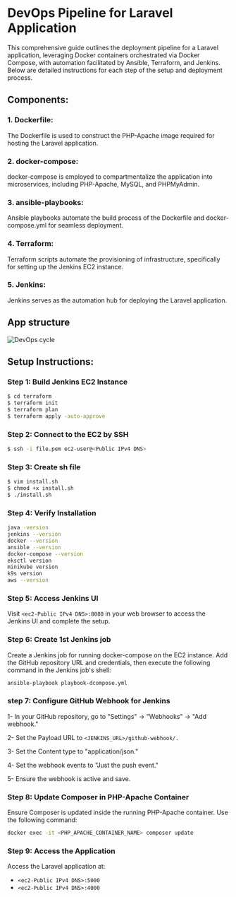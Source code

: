 # DevOps Pipeline for Laravel Application

This comprehensive guide outlines the deployment pipeline for a Laravel application, leveraging Docker containers orchestrated via Docker Compose, with automation facilitated by Ansible, Terraform, and Jenkins. Below are detailed instructions for each step of the setup and deployment process.

## Components:

### 1. Dockerfile:

The Dockerfile is used to construct the PHP-Apache image required for hosting the Laravel application.

### 2. docker-compose:

docker-compose is employed to compartmentalize the application into microservices, including PHP-Apache, MySQL, and PHPMyAdmin.

### 3. ansible-playbooks:

Ansible playbooks automate the build process of the Dockerfile and docker-compose.yml for seamless deployment.

### 4. Terraform:

Terraform scripts automate the provisioning of infrastructure, specifically for setting up the Jenkins EC2 instance.

### 5. Jenkins:

Jenkins serves as the automation hub for deploying the Laravel application.
## App structure
![DevOps cycle](https://drive.google.com/file/d/1dNuTfyW8Kt5rKQ6yYSvUx8uTAHqOrB39/view?usp=sharing)

## Setup Instructions:

### Step 1: Build Jenkins EC2 Instance

```bash
$ cd terraform
$ terraform init
$ terraform plan
$ terraform apply -auto-approve
```
### Step 2: Connect to the EC2 by SSH
```bash
$ ssh -i file.pem ec2-user@<Public IPv4 DNS>
```
### Step 3: Create sh file
```bash
$ vim install.sh
$ chmod +x install.sh
$ ./install.sh
```
### Step 4: Verify Installation
```bash
java -version
jenkins --version
docker --version
ansible --version
docker-compose --version
eksctl version
minikube version
k9s version
aws --version
```
### Step 5: Access Jenkins UI
Visit `<ec2-Public IPv4 DNS>:8080` in your web browser to access the Jenkins UI and complete the setup.

### Step 6: Create 1st Jenkins job
Create a Jenkins job for running docker-compose on the EC2 instance. Add the GitHub repository URL and credentials, then execute the following command in the Jenkins job's shell:


```bash
ansible-playbook playbook-dcompose.yml
```
### step 7: Configure GitHub Webhook for Jenkins
1- In your GitHub repository, go to "Settings" -> "Webhooks" -> "Add webhook."

2- Set the Payload URL to `<JENKINS_URL>/github-webhook/.`

3- Set the Content type to "application/json."

4- Set the webhook events to "Just the push event."

5- Ensure the webhook is active and save.

### Step 8: Update Composer in PHP-Apache Container
Ensure Composer is updated inside the running PHP-Apache container. Use the following command:
```bash
docker exec -it <PHP_APACHE_CONTAINER_NAME> composer update
```
### Step 9: Access the Application
Access the Laravel application at:

- `<ec2-Public IPv4 DNS>:5000`
- `<ec2-Public IPv4 DNS>:4000`




